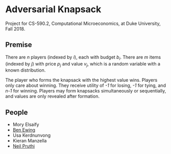 # Adversarial Knapsack
Project for CS-590.2, Computational Microeconomics, at Duke University, Fall 2018.

## Premise

There are *n* players (indexed by *i*), each with budget *b<sub>i</sub>*. There are *m* items (indexed by *j*) with price *p<sub>j</sub>* and value *v<sub>j</sub>*, which is a random variable with a known distribution.

The player who forms the knapsack with the highest value wins. Players only care about winning. They receive utility of *-1* for losing, *-1* for tying, and *n-1* for winning. Players may form knapsacks simultaneously or sequentially, and values are only revealed after formation.

## People

* Mory Elsaify
* [Ben Ewing](https://github.com/ben-e)
* Usa Kerdnunvong
* Kieran Manzella
* [Neil Pruthi](https://github.com/neilpruthi)
